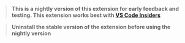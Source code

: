 > **This is a nightly version of this extension for early feedback and testing. This extension works best with [VS Code Insiders](https://code.visualstudio.com/insiders)**

> **Uninstall the stable version of the extension before using the nightly version**

